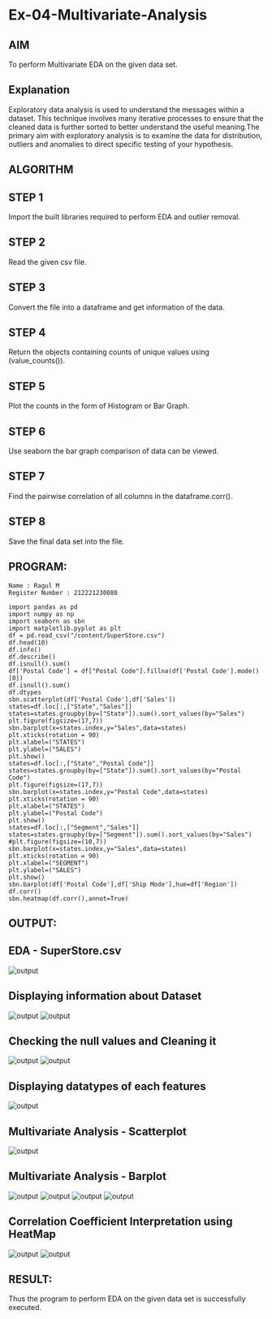 # Ex-04-Multivariate-Analysis
## AIM
To perform Multivariate EDA on the given data set.
## Explanation
Exploratory data analysis is used to understand the messages within a dataset. This technique involves many iterative processes to ensure that the cleaned data is further sorted to better understand the useful meaning.The primary aim with exploratory analysis is to examine the data for distribution, outliers and anomalies to direct specific testing of your hypothesis.
## ALGORITHM
## STEP 1
Import the built libraries required to perform EDA and outlier removal.
## STEP 2
Read the given csv file.
## STEP 3
Convert the file into a dataframe and get information of the data.
## STEP 4
Return the objects containing counts of unique values using (value_counts()).
## STEP 5
Plot the counts in the form of Histogram or Bar Graph.
## STEP 6
Use seaborn the bar graph comparison of data can be viewed.
## STEP 7
Find the pairwise correlation of all columns in the dataframe.corr().
## STEP 8
Save the final data set into the file.

## PROGRAM:
~~~
Name : Ragul M
Register Number : 212221230080

import pandas as pd
import numpy as np
import seaborn as sbn
import matplotlib.pyplot as plt
df = pd.read_csv("/content/SuperStore.csv")
df.head(10)
df.info()
df.describe()
df.isnull().sum()
df['Postal Code'] = df["Postal Code"].fillna(df['Postal Code'].mode()[0])
df.isnull().sum()
df.dtypes
sbn.scatterplot(df['Postal Code'],df['Sales'])
states=df.loc[:,["State","Sales"]]
states=states.groupby(by=["State"]).sum().sort_values(by="Sales")
plt.figure(figsize=(17,7))
sbn.barplot(x=states.index,y="Sales",data=states)
plt.xticks(rotation = 90)
plt.xlabel=("STATES")
plt.ylabel=("SALES")
plt.show()
states=df.loc[:,["State","Postal Code"]]
states=states.groupby(by=["State"]).sum().sort_values(by="Postal Code")
plt.figure(figsize=(17,7))
sbn.barplot(x=states.index,y="Postal Code",data=states)
plt.xticks(rotation = 90)
plt.xlabel=("STATES")
plt.ylabel=("Postal Code")
plt.show()
states=df.loc[:,["Segment","Sales"]]
states=states.groupby(by=["Segment"]).sum().sort_values(by="Sales")
#plt.figure(figsize=(10,7))
sbn.barplot(x=states.index,y="Sales",data=states)
plt.xticks(rotation = 90)
plt.xlabel=("SEGMENT")
plt.ylabel=("SALES")
plt.show()
sbn.barplot(df['Postal Code'],df['Ship Mode'],hue=df['Region'])
df.corr()
sbn.heatmap(df.corr(),annot=True)
~~~
## OUTPUT:
## EDA - SuperStore.csv
![output]()
## Displaying information about Dataset
![output]()
![output]()
## Checking the null values and Cleaning it
![output]()
![output]()
## Displaying datatypes of each features
![output]()
## Multivariate Analysis - Scatterplot
![output]()
## Multivariate Analysis - Barplot
![output]()
![output]()
![output]()
![output]()
## Correlation Coefficient Interpretation using HeatMap
![output]()
![output]()
## RESULT:
Thus the program to perform EDA on the given data set is successfully executed.
